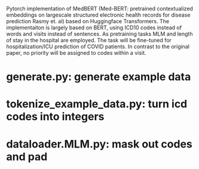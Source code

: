 Pytorch implementation of MedBERT (Med-BERT: pretrained contextualized embeddings on largescale structured electronic health records for disease prediction Rasmy et. al) based on Huggingface Transformers. 
The implementaiton is largely based on BERT, using ICD10 codes instead of words and visits instead of sentences. 
As pretraining tasks MLM and length of stay in the hospital are employed. The task will be fine-tuned for hospitalization/ICU prediction of COVID patients.
In contrast to the original paper, no priority will be assigned to codes within a visit.

# generate.py: generate example data
# tokenize_example_data.py: turn icd codes into integers
# dataloader.MLM.py: mask out codes and pad